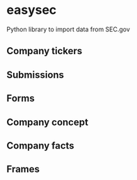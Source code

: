 # easysec
Python library to import data from SEC.gov

## Company tickers

## Submissions

## Forms

## Company concept

## Company facts

## Frames